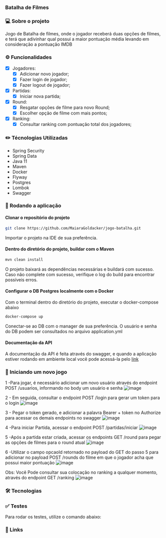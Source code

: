 ### Batalha de Filmes 


### 💻 Sobre o projeto
Jogo de Batalha de filmes, onde o jogador receberá duas opções de filmes, e terá que adivinhar qual possui a maior pontuação média levando em consideração a pontuação IMDB

### ⚙️ Funcionalidades

- [x] Jogadores:
  - [x] Adicionar novo jogador;
  - [x] Fazer login de jogador;
  - [x] Fazer logout de jogador;

- [x] Partidas:
  - [x] Iniciar nova partida;
    
- [x] Round:
  - [x] Resgatar opções de filme para novo Round;
  - [x] Escolher opção de filme com mais pontos;
  
- [x] Ranking:
  - [x] Consultar ranking com pontuação total dos jogadores;

### ✏️ Técnologias Utilizadas

- Spring Security
- Spring Data
- Java 11
- Maven
- Docker
- Flyway
- Postgres
- Lombok
- Swagger

### 🧭 Rodando a aplicação

#### Clonar o repositório do projeto

```sh
git clone https://github.com/MaiaraGoldacker/jogo-batalha.git
```
Importar o projeto na IDE de sua preferência.

#### Dentro do diretório do projeto, buildar com o Maven
```sh
mvn clean install
```

O projeto baixará as dependências necessárias e buildará com sucesso. Caso não complete com sucesso, verifique o log do build para encontrar possíveis erros.

#### Configurar o DB Postgres localmente com o Docker
Com o terminal dentro do diretório do projeto, executar o docker-compose abaixo
```sh
docker-compose up
```

Conectar-se ao DB com o manager de sua preferência. O usuário e senha do DB podem ser consultados no arquivo application.yml

#### Documentação da API
A documentação da API é feita através do swagger, e quando a aplicação estiver rodando em ambiente local você pode acessá-la pelo [link](http://localhost:8080/swagger-ui/index.html#/)

### 🎲 Iniciando um novo jogo
1 -Para jogar, é necessário adicionar um novo usuário através do endpoint POST /usuarios, informando no body um usuário e senha
![image](https://user-images.githubusercontent.com/29411848/183426414-957e5c81-09fb-484c-bc38-7999ddc78a5b.png)

2 - Em seguida, consultar o endpoint POST /login para gerar um token para o login
![image](https://user-images.githubusercontent.com/29411848/183426970-6c39b92c-21ca-4763-844e-8e7d31c258dc.png)

3 - Pegar o token gerado, e adicionar a palavra Bearer + token no Authorize para acessar os demais endpoints no swagger
![image](https://user-images.githubusercontent.com/29411848/183427396-3111e1db-f4e1-433d-8ba8-86e3df3887d2.png)

4 -Para iniciar Partida, acessar o endpoint POST /partidas/iniciar
![image](https://user-images.githubusercontent.com/29411848/183427789-b5e95739-66fc-4d8b-98b6-1c8a47a9242c.png)

5 -Após a partida estar criada, acessar os endpoints GET /round para pegar as opções de filmes para o round atual
![image](https://user-images.githubusercontent.com/29411848/183428993-c0eb2f9a-11aa-4903-b86b-7e4dcef4f165.png)

6 -Utilizar o campo opcaoId retornado no payload do GET do passo 5 para adicionar no payload POST /rounds do filme em que o jogador acha que possui maior pontuação
![image](https://user-images.githubusercontent.com/29411848/183428918-c347f755-1c0a-49f2-aa7a-458bf2a48016.png)

Obs: Você Pode consultar sua colocação no ranking a qualquer momento, através do endpoint GET /ranking
![image](https://user-images.githubusercontent.com/29411848/183429366-d3f5ebf2-c290-41ab-8db4-cc4f2ed6e878.png)


### 🛠 Tecnologias

### ✅ Testes
Para rodar os testes, utilize o comando abaixo:


### 🔗 Links

 
